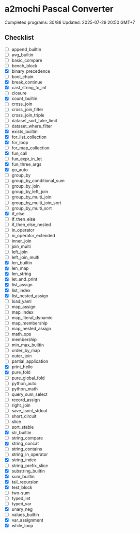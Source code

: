 # a2mochi Pascal Converter

Completed programs: 30/88
Updated: 2025-07-29 20:50 GMT+7

## Checklist
- [ ] append_builtin
- [ ] avg_builtin
- [ ] basic_compare
- [ ] bench_block
- [x] binary_precedence
- [ ] bool_chain
- [x] break_continue
- [x] cast_string_to_int
- [ ] closure
- [x] count_builtin
- [ ] cross_join
- [ ] cross_join_filter
- [ ] cross_join_triple
- [ ] dataset_sort_take_limit
- [ ] dataset_where_filter
- [x] exists_builtin
- [x] for_list_collection
- [x] for_loop
- [ ] for_map_collection
- [x] fun_call
- [ ] fun_expr_in_let
- [x] fun_three_args
- [x] go_auto
- [ ] group_by
- [ ] group_by_conditional_sum
- [ ] group_by_join
- [ ] group_by_left_join
- [ ] group_by_multi_join
- [ ] group_by_multi_join_sort
- [ ] group_by_multi_sort
- [x] if_else
- [ ] if_then_else
- [ ] if_then_else_nested
- [ ] in_operator
- [ ] in_operator_extended
- [ ] inner_join
- [ ] join_multi
- [ ] left_join
- [ ] left_join_multi
- [x] len_builtin
- [x] len_map
- [x] len_string
- [x] let_and_print
- [x] list_assign
- [x] list_index
- [x] list_nested_assign
- [ ] load_yaml
- [ ] map_assign
- [ ] map_index
- [ ] map_literal_dynamic
- [ ] map_membership
- [ ] map_nested_assign
- [ ] math_ops
- [ ] membership
- [ ] min_max_builtin
- [ ] order_by_map
- [ ] outer_join
- [ ] partial_application
- [x] print_hello
- [x] pure_fold
- [ ] pure_global_fold
- [ ] python_auto
- [ ] python_math
- [ ] query_sum_select
- [ ] record_assign
- [ ] right_join
- [ ] save_jsonl_stdout
- [ ] short_circuit
- [ ] slice
- [ ] sort_stable
- [x] str_builtin
- [ ] string_compare
- [x] string_concat
- [ ] string_contains
- [ ] string_in_operator
- [x] string_index
- [ ] string_prefix_slice
- [x] substring_builtin
- [x] sum_builtin
- [x] tail_recursion
- [x] test_block
- [ ] two-sum
- [ ] typed_let
- [ ] typed_var
- [x] unary_neg
- [ ] values_builtin
- [x] var_assignment
- [x] while_loop
